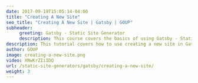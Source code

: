 ```yaml
---
date: 2017-09-19T15:05:14-04:00
title: "Creating A New Site"
seo_title: "Creating A New Site | Gatsby | GOUP"
subheader:
     greeting: Gatsby - Static Site Generator
     description: This course covers the basics of using Gatsby - Static Site Generator. Work your way through the videos/articles and I'll teach you everything you need to know to create a professional and scalable website or blog!
description: This tutorial covers how to use creating a new site in Gatsby -  Static Site Generator.
author: GOUP
image: creating-a-new-site.png
video: XNwKrZIiIDQ
url: /static-site-generators/gatsby/creating-a-new-site/
weight: 3
---
```

